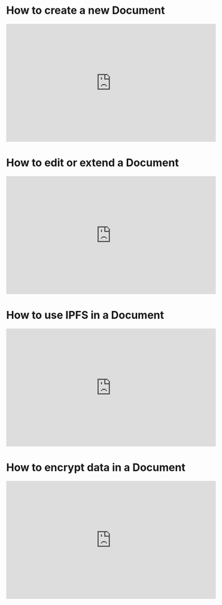 How to create a new Document
===
<iframe width="560" height="315" src="https://www.youtube.com/embed/KjucGN2igx4" title="YouTube video player" frameborder="0" allow="accelerometer; autoplay; clipboard-write; encrypted-media; gyroscope; picture-in-picture" allowfullscreen></iframe>


How to edit or extend a Document
===
<iframe width="560" height="315" src="https://www.youtube.com/embed/iMBEh5Dtrpc" title="YouTube video player" frameborder="0" allow="accelerometer; autoplay; clipboard-write; encrypted-media; gyroscope; picture-in-picture" allowfullscreen></iframe>

How to use IPFS in a Document
===
<iframe width="560" height="315" src="https://www.youtube.com/embed/KAAEJ2ZHoJE" title="YouTube video player" frameborder="0" allow="accelerometer; autoplay; clipboard-write; encrypted-media; gyroscope; picture-in-picture" allowfullscreen></iframe>

How to encrypt data in a Document
===
<iframe width="560" height="315" src="https://www.youtube.com/embed/3SkyDkBI6dk" title="YouTube video player" frameborder="0" allow="accelerometer; autoplay; clipboard-write; encrypted-media; gyroscope; picture-in-picture" allowfullscreen></iframe>